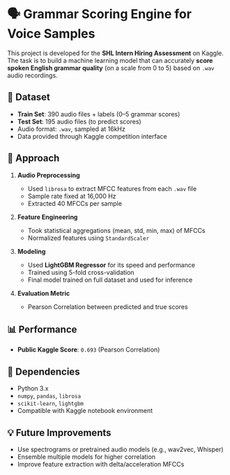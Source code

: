 # 🗣️ Grammar Scoring Engine for Voice Samples

This project is developed for the **SHL Intern Hiring Assessment** on Kaggle. The task is to build a machine learning model that can accurately **score spoken English grammar quality** (on a scale from 0 to 5) based on `.wav` audio recordings.



## 📁 Dataset

- **Train Set**: 390 audio files + labels (0–5 grammar scores)
- **Test Set**: 195 audio files (to predict scores)
- Audio format: `.wav`, sampled at 16kHz
- Data provided through Kaggle competition interface



## 🔧 Approach

1. **Audio Preprocessing**
   - Used `librosa` to extract MFCC features from each `.wav` file
   - Sample rate fixed at 16,000 Hz
   - Extracted 40 MFCCs per sample

2. **Feature Engineering**
   - Took statistical aggregations (mean, std, min, max) of MFCCs
   - Normalized features using `StandardScaler`

3. **Modeling**
   - Used **LightGBM Regressor** for its speed and performance
   - Trained using 5-fold cross-validation
   - Final model trained on full dataset and used for inference

4. **Evaluation Metric**
   - Pearson Correlation between predicted and true scores



## 📊 Performance

- **Public Kaggle Score**: `0.693` (Pearson Correlation)



## 🧠 Dependencies

- Python 3.x
- `numpy`, `pandas`, `librosa`
- `scikit-learn`, `lightgbm`
- Compatible with Kaggle notebook environment



## 💡 Future Improvements

- Use spectrograms or pretrained audio models (e.g., wav2vec, Whisper)
- Ensemble multiple models for higher correlation
- Improve feature extraction with delta/acceleration MFCCs
